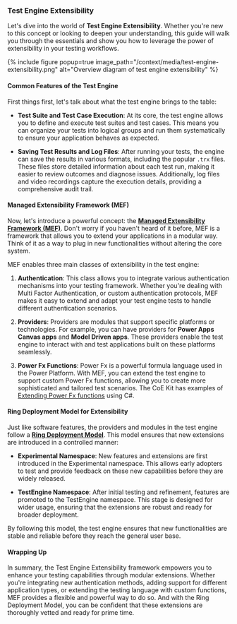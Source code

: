 ### Test Engine Extensibility

Let's dive into the world of **Test Engine Extensibility**. Whether you're new to this concept or looking to deepen your understanding, this guide will walk you through the essentials and show you how to leverage the power of extensibility in your testing workflows.

{% include figure popup=true image_path="/context/media/test-engine-extensibility.png" alt="Overview diagram of test engine extensibility" %}

#### Common Features of the Test Engine

First things first, let's talk about what the test engine brings to the table:

- **Test Suite and Test Case Execution**: At its core, the test engine allows you to define and execute test suites and test cases. This means you can organize your tests into logical groups and run them systematically to ensure your application behaves as expected.

- **Saving Test Results and Log Files**: After running your tests, the engine can save the results in various formats, including the popular `.trx` files. These files store detailed information about each test run, making it easier to review outcomes and diagnose issues. Additionally, log files and video recordings capture the execution details, providing a comprehensive audit trail.

#### Managed Extensibility Framework (MEF)

Now, let's introduce a powerful concept: the **[Managed Extensibility Framework (MEF)](https://learn.microsoft.com/en-us/dotnet/framework/mef/)**. Don't worry if you haven't heard of it before, MEF is a framework that allows you to extend your applications in a modular way. Think of it as a way to plug in new functionalities without altering the core system.

MEF enables three main classes of extensibility in the test engine:

1. **Authentication**: This class allows you to integrate various authentication mechanisms into your testing framework. Whether you're dealing with Multi Factor Authentication, or custom authentication protocols, MEF makes it easy to extend and adapt your test engine tests to handle different authentication scenarios.

2. **Providers**: Providers are modules that support specific platforms or technologies. For example, you can have providers for **Power Apps Canvas apps** and **Model Driven apps**. These providers enable the test engine to interact with and test applications built on these platforms seamlessly.

3. **Power Fx Functions**: Power Fx is a powerful formula language used in the Power Platform. With MEF, you can extend the test engine to support custom Power Fx functions, allowing you to create more sophisticated and tailored test scenarios. The CoE Kit has examples of [Extending Power Fx functions](../examples/extending-testengine-powerfx-with-with-csharp-test-scripts.md) using C#.

#### Ring Deployment Model for Extensibility

Just like software features, the providers and modules in the test engine follow a **[Ring Deployment Model](./ring-deployment-model.md)**. This model ensures that new extensions are introduced in a controlled manner:

- **Experimental Namespace**: New features and extensions are first introduced in the Experimental namespace. This allows early adopters to test and provide feedback on these new capabilities before they are widely released.

- **TestEngine Namespace**: After initial testing and refinement, features are promoted to the TestEngine namespace. This stage is designed for wider usage, ensuring that the extensions are robust and ready for broader deployment.

By following this model, the test engine ensures that new functionalities are stable and reliable before they reach the general user base.

#### Wrapping Up

In summary, the Test Engine Extensibility framework empowers you to enhance your testing capabilities through modular extensions. Whether you're integrating new authentication methods, adding support for different application types, or extending the testing language with custom functions, MEF provides a flexible and powerful way to do so. And with the Ring Deployment Model, you can be confident that these extensions are thoroughly vetted and ready for prime time.